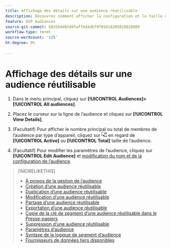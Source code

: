 ```yaml
---
title: Affichage des détails sur une audience réutilisable
description: Découvrez comment afficher la configuration et la taille de l’audience pour une audience réutilisable.
feature: DSP Audiences
source-git-commit: b835b9d8549faff6d4dbf9f03d14205028828880
workflow-type: tm+mt
source-wordcount: '125'
ht-degree: 0%

---
```


# Affichage des détails sur une audience réutilisable

1. Dans le menu principal, cliquez sur **[!UICONTROL Audiences]>[!UICONTROL All audiences]**.

1. Placez le curseur sur la ligne de l’audience et cliquez sur **[!UICONTROL View Details]**.

1. (Facultatif) Pour afficher le nombre principal ou total de membres de l’audience par type d’appareil, cliquez sur ![Ventilation du périphérique](/help/dsp/assets/device-breakdown.png) en regard de **[!UICONTROL Active]** ou **[!UICONTROL Total]** taille de l’audience.

1. (Facultatif) Pour modifier les paramètres de l’audience, cliquez sur **[!UICONTROL Edit Audience]** et [modification du nom et de la configuration de l’audience](reusable-audience-edit.md).

>[!MORELIKETHIS]
>
>* [À propos de la gestion de l’audience](audience-about.md)
>* [Création d’une audience réutilisable](reusable-audience-create.md)
>* [Duplication d’une audience réutilisable](reusable-audience-duplicate.md)
>* [Modification d’une audience réutilisable](reusable-audience-edit.md)
>* [Partage d’une audience réutilisable](reusable-audience-share.md)
>* [Exportation d’une audience réutilisable](reusable-audience-export.md)
>* [Copie de la clé de segment d’une audience réutilisable dans le Presse-papiers](reusable-audience-clipboard.md)
>* [Suppression d’une audience réutilisable](reusable-audience-delete.md)
>* [Paramètres d’audience](audience-settings.md)
>* [Syntaxe de la logique de segment d’audience](audience-segment-logic-syntax.md)
>* [Fournisseurs de données tiers disponibles](third-party-data-providers.md)

